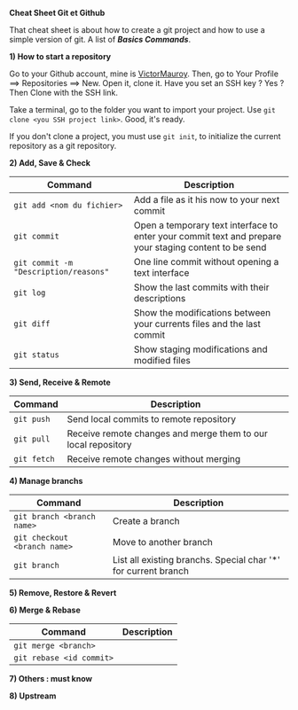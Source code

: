 **Cheat Sheet Git et Github**

That cheat sheet is about how to create a git project and how to use a simple version of git.
A list of ***Basics Commands***.

**1) How to start a repository**

Go to your Github account, mine is [VictorMauroy](https://github.com/VictorMauroy).
Then, go to Your Profile ==> Repositories ==> New.
Open it, clone it. Have you set an SSH key ? Yes ? Then Clone with the SSH link.

Take a terminal, go to the folder you want to import your project.
Use `git clone <you SSH project link>`.
Good, it's ready.

If you don't clone a project, you must use `git init`, to initialize the current repository as a git repository.

**2) Add, Save & Check**

| Command | Description |
| --- | --- |
| `git add <nom du fichier>` | Add a file as it his now to your next commit |
|`git commit`| Open a temporary text interface to enter your commit text and prepare your staging content to be send |
|`git commit -m "Description/reasons"`| One line commit without opening a text interface|
|`git log`|Show the last commits with their descriptions|
|`git diff`|Show the modifications between your currents files and the last commit|
|`git status`|Show staging modifications and modified files|

**3) Send, Receive & Remote**

| Command | Description |
| --- | --- |
| `git push` | Send local commits to remote repository|
| `git pull` | Receive remote changes and merge them to our local repository |
| `git fetch` | Receive remote changes without merging |

**4) Manage branchs**

| Command | Description |
| --- | --- |
|`git branch <branch name>`|Create a branch|
|`git checkout <branch name>`|Move to another branch|
|`git branch`|List all existing branchs. Special char '*' for current branch|

**5) Remove, Restore & Revert**

**6) Merge & Rebase**

| Command | Description |
| --- | --- |
|`git merge <branch>`||
|`git rebase <id commit>`||
**7) Others : must know**

**8) Upstream**